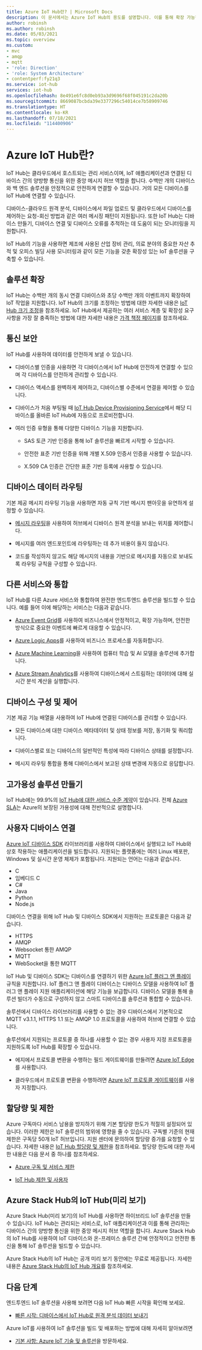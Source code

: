 ```yaml
---
title: Azure IoT Hub란? | Microsoft Docs
description: 이 문서에서는 Azure IoT Hub의 용도를 설명합니다. 이를 통해 확장 가능한 방식으로 데이터를 읽을 수 있으며 디바이스를 안전하게 관리할 수 있습니다.
author: robinsh
ms.author: robinsh
ms.date: 05/03/2021
ms.topic: overview
ms.custom:
- mvc
- amqp
- mqtt
- 'role: Direction'
- 'role: System Architecture'
- contentperf:fy21q3
ms.service: iot-hub
services: iot-hub
ms.openlocfilehash: 8e491e6fc8d0eb93a3d9696f68f045191c2da20b
ms.sourcegitcommit: 8669087bcbda39e3377296c54014ce7b58909746
ms.translationtype: HT
ms.contentlocale: ko-KR
ms.lasthandoff: 07/18/2021
ms.locfileid: "114400906"
---
```

# <a name="what-is-azure-iot-hub"></a>Azure IoT Hub란?

IoT Hub는 클라우드에서 호스트되는 관리 서비스이며, IoT 애플리케이션과 연결된 디바이스 간의 양방향 통신을 위한 중앙 메시지 허브 역할을 합니다. 수백만 개의 디바이스와 백 엔드 솔루션을 안정적으로 안전하게 연결할 수 있습니다. 거의 모든 디바이스를 IoT Hub에 연결할 수 있습니다. 

디바이스-클라우드 원격 분석, 디바이스에서 파일 업로드 및 클라우드에서 디바이스를 제어하는 요청-회신 방법과 같은 여러 메시징 패턴이 지원됩니다. 또한 IoT Hub는 디바이스 만들기, 디바이스 연결 및 디바이스 오류를 추적하는 데 도움이 되는 모니터링을 지원합니다.

IoT Hub의 기능을 사용하면 제조에 사용된 산업 장비 관리, 의료 분야의 중요한 자산 추적 및 오피스 빌딩 사용 모니터링과 같이 모든 기능을 갖춘 확장성 있는 IoT 솔루션을 구축할 수 있습니다.

## <a name="scale-your-solution"></a>솔루션 확장

IoT Hub는 수백만 개의 동시 연결 디바이스와 초당 수백만 개의 이벤트까지 확장하여 IoT 작업을 지원합니다. IoT Hub의 크기를 조정하는 방법에 대한 자세한 내용은 [IoT Hub 크기 조정](iot-hub-scaling.md)을 참조하세요. IoT Hub에서 제공하는 여러 서비스 계층 및 확장성 요구 사항을 가장 잘 충족하는 방법에 대한 자세한 내용은 [가격 책정 페이지](https://azure.microsoft.com/pricing/details/iot-hub/)를 참조하세요.

## <a name="secure-your-communications"></a>통신 보안

IoT Hub를 사용하여 데이터를 안전하게 보낼 수 있습니다.

* 디바이스별 인증을 사용하면 각 디바이스에서 IoT Hub에 안전하게 연결할 수 있으며 각 디바이스를 안전하게 관리할 수 있습니다.

* 디바이스 액세스를 완벽하게 제어하고, 디바이스별 수준에서 연결을 제어할 수 있습니다.

* 디바이스가 처음 부팅될 때 [IoT Hub Device Provisioning Service](../iot-dps/index.yml)에서 해당 디바이스를 올바른 IoT Hub에 자동으로 프로비전합니다.

* 여러 인증 유형을 통해 다양한 디바이스 기능을 지원합니다.

  * SAS 토큰 기반 인증을 통해 IoT 솔루션을 빠르게 시작할 수 있습니다.

  * 안전한 표준 기반 인증을 위해 개별 X.509 인증서 인증을 사용할 수 있습니다.

  * X.509 CA 인증은 간단한 표준 기반 등록에 사용할 수 있습니다.

## <a name="route-device-data"></a>디바이스 데이터 라우팅

기본 제공 메시지 라우팅 기능을 사용하면 자동 규칙 기반 메시지 팬아웃을 유연하게 설정할 수 있습니다.

* [메시지 라우팅](iot-hub-devguide-messages-d2c.md)을 사용하여 허브에서 디바이스 원격 분석을 보내는 위치를 제어합니다.

* 메시지를 여러 엔드포인트에 라우팅하는 데 추가 비용이 들지 않습니다.

* 코드를 작성하지 않고도 해당 메시지의 내용을 기반으로 메시지를 자동으로 보내도록 라우팅 규칙을 구성할 수 있습니다.

## <a name="integrate-with-other-services"></a>다른 서비스와 통합

IoT Hub를 다른 Azure 서비스와 통합하여 완전한 엔드투엔드 솔루션을 빌드할 수 있습니다. 예를 들어 이에 해당하는 서비스는 다음과 같습니다.

* [Azure Event Grid](../event-grid/index.yml)를 사용하여 비즈니스에서 안정적이고, 확장 가능하며, 안전한 방식으로 중요한 이벤트에 빠르게 대응할 수 있습니다.

* [Azure Logic Apps](../logic-apps/index.yml)를 사용하여 비즈니스 프로세스를 자동화합니다.

* [Azure Machine Learning](iot-hub-weather-forecast-machine-learning.md)을 사용하여 컴퓨터 학습 및 AI 모델을 솔루션에 추가합니다.

* [Azure Stream Analytics](../stream-analytics/index.yml)를 사용하여 디바이스에서 스트림하는 데이터에 대해 실시간 분석 계산을 실행합니다.

## <a name="configure-and-control-your-devices"></a>디바이스 구성 및 제어

기본 제공 기능 배열을 사용하여 IoT Hub에 연결된 디바이스를 관리할 수 있습니다.

* 모든 디바이스에 대한 디바이스 메타데이터 및 상태 정보를 저장, 동기화 및 쿼리합니다.

* 디바이스별로 또는 디바이스의 일반적인 특성에 따라 디바이스 상태를 설정합니다.

* 메시지 라우팅 통합을 통해 디바이스에서 보고된 상태 변경에 자동으로 응답합니다.

## <a name="make-your-solution-highly-available"></a>고가용성 솔루션 만들기

IoT Hub에는 99.9%의 [IoT Hub에 대한 서비스 수준 계약](https://azure.microsoft.com/support/legal/sla/iot-hub/)이 있습니다. 전체 [Azure SLA](https://azure.microsoft.com/support/legal/sla/)는 Azure의 보장된 가용성에 대해 전반적으로 설명합니다.

## <a name="connect-your-devices"></a>사용자 디바이스 연결

[Azure IoT 디바이스 SDK](./iot-hub-devguide-sdks.md) 라이브러리를 사용하여 디바이스에서 실행되고 IoT Hub와 상호 작용하는 애플리케이션을 빌드합니다. 지원되는 플랫폼에는 여러 Linux 배포판, Windows 및 실시간 운영 체제가 포함됩니다. 지원되는 언어는 다음과 같습니다.

* C
* 임베디드 C
* C#
* Java
* Python
* Node.js

디바이스 연결을 위해 IoT Hub 및 디바이스 SDK에서 지원하는 프로토콜은 다음과 같습니다.

* HTTPS
* AMQP
* Websocket 통한 AMQP
* MQTT
* WebSocket을 통한 MQTT

IoT Hub 및 디바이스 SDK는 디바이스를 연결하기 위한 [Azure IoT 플러그 앤 플레이](../iot-develop/overview-iot-plug-and-play.md) 규칙을 지원합니다. IoT 플러그 앤 플레이 디바이스는 디바이스 모델을 사용하여 IoT 플러그 앤 플레이 지원 애플리케이션에 해당 기능을 보급합니다. 디바이스 모델을 통해 솔루션 빌더가 수동으로 구성하지 않고 스마트 디바이스를 솔루션과 통합할 수 있습니다.

솔루션에서 디바이스 라이브러리를 사용할 수 없는 경우 디바이스에서 기본적으로 MQTT v3.1.1, HTTPS 1.1 또는 AMQP 1.0 프로토콜을 사용하여 허브에 연결할 수 있습니다.

솔루션에서 지원되는 프로토콜 중 하나를 사용할 수 없는 경우 사용자 지정 프로토콜을 지원하도록 IoT Hub를 확장할 수 있습니다.

* 에지에서 프로토콜 변환을 수행하는 필드 게이트웨이를 만들려면 [Azure IoT Edge](../iot-edge/index.yml)를 사용합니다.

* 클라우드에서 프로토콜 변환을 수행하려면 [Azure IoT 프로토콜 게이트웨이](https://github.com/Azure/azure-iot-protocol-gateway/blob/master/README.md)를 사용자 지정합니다.

## <a name="quotas-and-limits"></a>할당량 및 제한

Azure 구독마다 서비스 남용을 방지하기 위해 기본 할당량 한도가 적절히 설정되어 있습니다. 이러한 제한은 IoT 솔루션의 범위에 영향을 줄 수 있습니다. 구독별 기준의 현재 제한은 구독당 50개 IoT 허브입니다. 지원 센터에 문의하여 할당량 증가를 요청할 수 있습니다. 자세한 내용은 [IoT Hub 할당량 및 제한](iot-hub-devguide-quotas-throttling.md)을 참조하세요. 할당량 한도에 대한 자세한 내용은 다음 문서 중 하나를 참조하세요.

* [Azure 구독 및 서비스 제한](../azure-resource-manager/management/azure-subscription-service-limits.md)

* [IoT Hub 제한 및 사용자](https://azure.microsoft.com/blog/iot-hub-throttling-and-you/)

## <a name="iot-hub-on-azure-stack-hub-preview"></a>Azure Stack Hub의 IoT Hub(미리 보기)

Azure Stack Hub(미리 보기)의 IoT Hub를 사용하면 하이브리드 IoT 솔루션을 만들 수 있습니다. IoT Hub는 관리되는 서비스로, IoT 애플리케이션과 이를 통해 관리하는 디바이스 간의 양방향 통신을 위한 중앙 메시지 허브 역할을 합니다. Azure Stack Hub의 IoT Hub를 사용하여 IoT 디바이스와 온-프레미스 솔루션 간에 안정적이고 안전한 통신을 통해 IoT 솔루션을 빌드할 수 있습니다.

Azure Stack Hub의 IoT Hub는 공개 미리 보기 동안에는 무료로 제공됩니다. 자세한 내용은 [Azure Stack Hub의 IoT Hub 개요](/azure-stack/operator/iot-hub-rp-overview)를 참조하세요.

## <a name="next-steps"></a>다음 단계

엔드투엔드 IoT 솔루션을 사용해 보려면 다음 IoT Hub 빠른 시작을 확인해 보세요.

* [빠른 시작: 디바이스에서 IoT Hub로 원격 분석 데이터 보내기](../iot-develop/quickstart-send-telemetry-iot-hub.md?pivots=programming-language-nodejs)

Azure IoT를 사용하여 IoT 솔루션을 빌드 및 배포하는 방법에 대해 자세히 알아보려면

* [기본 사항: Azure IoT 기술 및 솔루션](../iot-fundamentals/iot-services-and-technologies.md)을 방문하세요.